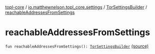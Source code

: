 [topl-core](../../index.md) / [io.matthewnelson.topl_core.settings](../index.md) / [TorSettingsBuilder](index.md) / [reachableAddressesFromSettings](./reachable-addresses-from-settings.md)

# reachableAddressesFromSettings

`fun reachableAddressesFromSettings(): `[`TorSettingsBuilder`](index.md) [(source)](https://github.com/05nelsonm/TorOnionProxyLibrary-Android/blob/master/topl-core/src/main/java/io/matthewnelson/topl_core/settings/TorSettingsBuilder.kt#L534)